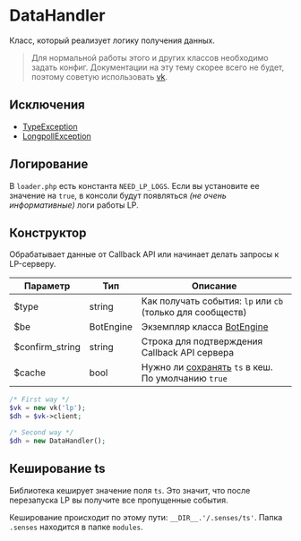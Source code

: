 # DataHandler
Класс, который реализует логику получения данных.

> Для нормальной работы этого и других классов необходимо задать конфиг. Документации на эту тему скорее всего не будет, поэтому советую использовать [vk](vk.md).

## Исключения
* [TypeException](exceptions.md#type)
* [LongpollException](exceptions.md#lp)

## Логирование
В `loader.php` есть константа `NEED_LP_LOGS`. Если вы установите ее значение на `true`, в консоли будут появляться _(не очень информативные)_ логи работы LP.

## Конструктор
Обрабатывает данные от Callback API или начинает делать запросы к LP-серверу.

| Параметр        | Тип       | Описание                                                              |
|-----------------|-----------|-----------------------------------------------------------------------|
| $type           | string    | Как получать события: `lp` или `cb` (только для сообществ)            |
| $be             | BotEngine | Экземпляр класса [BotEngine](botengine.md)                            |
| $confirm_string | string    | Строка для подтверждения Callback API сервера                         |
| $cache          | bool      | Нужно ли [сохранять](#кеширование-ts) `ts` в кеш. По умолчанию `true` |

```php
/* First way */
$vk = new vk('lp');
$dh = $vk->client;

/* Second way */
$dh = new DataHandler();
```

## Кеширование ts
Библиотека кеширует значение поля `ts`. Это значит, что после перезапуска LP вы получите все пропущенные события.

Кеширование происходит по этому пути: `__DIR__.'/.senses/ts'`. Папка `.senses` находится в папке `modules`.
